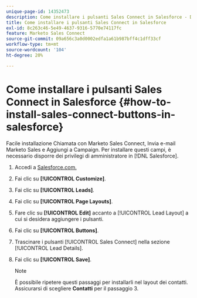 ```yaml
---
unique-page-id: 14352473
description: Come installare i pulsanti Sales Connect in Salesforce - Documentazione Marketo - Documentazione del prodotto
title: Come installare i pulsanti Sales Connect in Salesforce
exl-id: 8c263c46-5e49-4637-9316-5770e74117fc
feature: Marketo Sales Connect
source-git-commit: 09a656c3a0d0002edfa1a61b987bff4c1dff33cf
workflow-type: tm+mt
source-wordcount: '104'
ht-degree: 20%

---
```


# Come installare i pulsanti Sales Connect in Salesforce {#how-to-install-sales-connect-buttons-in-salesforce}

Facile installazione Chiamata con Marketo Sales Connect, Invia e-mail Marketo Sales e Aggiungi a Campaign. Per installare questi campi, è necessario disporre dei privilegi di amministratore in [!DNL Salesforce].

1. Accedi a [Salesforce.com.](https://salesforce.com)
1. Fai clic su **[!UICONTROL Customize]**.
1. Fai clic su **[!UICONTROL Leads]**.
1. Fai clic su **[!UICONTROL Page Layouts]**.
1. Fare clic su **[!UICONTROL Edit]** accanto a [!UICONTROL Lead Layout] a cui si desidera aggiungere i pulsanti.
1. Fai clic su **[!UICONTROL Buttons]**.
1. Trascinare i pulsanti [!UICONTROL Sales Connect] nella sezione [!UICONTROL Lead Details].
1. Fai clic su **[!UICONTROL Save]**.

   >[!NOTE]
   >
   >È possibile ripetere questi passaggi per installarli nel layout dei contatti. Assicurarsi di scegliere **Contatti** per il passaggio 3.
